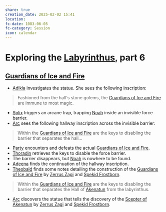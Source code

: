 ```yaml
---
share: true
creation_date: 2025-02-02 15:41
location: 
fc-date: 1083-06-05
fc-category: Session
icon: calendar
---
```

# Exploring the [Labyrinthus](../Locations/Areas/Labyrinthus.md), part 6
## [Guardians of Ice and Fire](../../Guardians%20of%20Ice%20and%20Fire.md)
- [Adikia](../PCs/Adikia%20Unalome.md) investigates the statue. She sees the following inscription:
>Fashioned from the hall's stone golems, the [Guardians of Ice and Fire](../../Guardians%20of%20Ice%20and%20Fire.md) are immune to most magic.
- [Splix](../PCs/Spraugh%20'Splix'%20Calix.md) triggers an arcane trap, trapping [Noah](../PCs/Noah%20Skie.md) inside an invisible force barrier.
- [Arc](../PCs/Arc.md) sees the following hallway inscription across the invisible barrier:
>Within the [Guardians of Ice and Fire](../../Guardians%20of%20Ice%20and%20Fire.md) are the keys to disabling the barrier that separates the hall...
- [Party](../Factions/Seven%20Up....md) encounters and defeats the actual [Guardians of Ice and Fire](../../Guardians%20of%20Ice%20and%20Fire.md).
- [Thoradin](../PCs/Thoradin%20Goodman.md) retrieves the keys to disable the force barrier.
- The barrier disappears, but [Noah](../PCs/Noah%20Skie.md) is nowhere to be found.
- [Adeena](../PCs/Adeena%20Oberon.md) finds the continuation of the hallway inscription.
- [Theobald](../PCs/Theobald%20Clayhollow.md) finds some notes detailing the construction of the [Guardians of Ice and Fire](../../Guardians%20of%20Ice%20and%20Fire.md) by [Zerrus Zagi](../Lore/Mythical%20Heroes/Zerrus%20Zagi.md) and [Spekid Frostborn](../Lore/Mythical%20Heroes/Spekid%20Frostborn.md).
> Within the [Guardians of Ice and Fire](../../Guardians%20of%20Ice%20and%20Fire.md) are the keys to disabling the barrier that separates the Hall of [Akenatun](../Deities/Old%20Gods/Akenatun.md) from the labyrinthus.
- [Arc](../PCs/Arc.md) discovers the statue that tells the discovery of the [Scepter of Akenatun](../../Scepter%20of%20Akenatun.md) by [Zerrus Zagi](../Lore/Mythical%20Heroes/Zerrus%20Zagi.md) and [Spekid Frostborn](../Lore/Mythical%20Heroes/Spekid%20Frostborn.md).